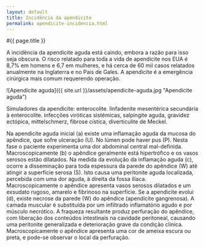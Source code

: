 ```yaml
---
layout: default
title: Incidência da apendicite
permalink: apendicite-incidencia.html
---
```


#{{ page.title }}

A incidência da apendicite aguda está caindo, embora a razão para isso seja obscura. O risco relatado para toda a vida de apendicite nos EUA é 8,7% em homens e 6,7 em mulheres, e há cerca de 60 mil casos relatados anualmente na Inglaterra e no Pais de Gales. A apendicite é a emergência cirúrgica mais comum requerendo operação.

![Apendicite aguda]({{ site.url }}/assets/apendicite-aguda.jpg "Apendicite aguda")

Simuladores da apendicite: enterocolite. linfadenite mesentérica secundária à enterocolite. infecções viróticas sistémicas, salpingite aguda, gravidez ectópica, mittelschmerz, fibrose cística, diverticulite de Meckel.

Na apendicite aguda inicial (a) existe uma inflamação aguda da mucosa do apêndice, que sofre ulceração (U). No lúmen pode haver pus (P). Nesta fase o paciente experimenta uma dor abdominal central mal-definida. Macroscopicamente (b) o apêndice geralmente está hipertrófico e os vasos serosos estão dilatados. Na medida da evolução da inflamação aguda (c), ocorre a disseminação para toda espessura da parede do apêndice (W) até atingir a superfície serosa (S). Isto causa uma peritonite aguda localizada, percebida com uma dor aguda, à direita da fossa ilíaca. Macroscopicamente o apêndice apresenta vasos serosos dilatados e um exsudato rugoso, amarelo e fibrinoso na superfície. Se a apendicite evolui (d), existe necrose da parede (W) do apêndice (apendicite gangrenosa). A camada muscular é substituída por um infiltrado inflamatório agudo e por músculo necrótico. A fraqueza resultante produz perfuração do apêndice, com liberação dos conteúdos intestinais na cavidade peritoneal, causando uma peritonite generalizada e deterioração grave da condição clínica. Macroscopicamente o apêndice apresenta uma cor de ameixa escura ou preta, e pode-se observar o local da perfuração.
